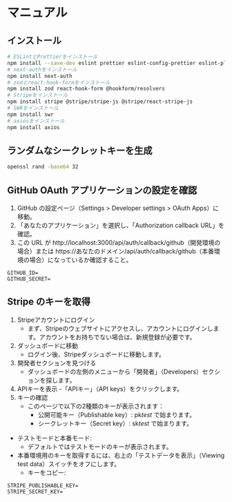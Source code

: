 # マニュアル

## インストール

```bash
# ESLintとPrettierをインストール
npm install --save-dev eslint prettier eslint-config-prettier eslint-plugin-prettier @typescript-eslint/eslint-plugin @typescript-eslint/parser
# next-authをインストール
npm install next-auth
# zodとreact-hook-formをインストール
npm install zod react-hook-form @hookform/resolvers
# Stripeをインストール
npm install stripe @stripe/stripe-js @stripe/react-stripe-js
# SWRをインストール
npm install swr
# axiosをインストール
npm install axios
```

## ランダムなシークレットキーを生成

```bash
openssl rand -base64 32
```

## GitHub OAuth アプリケーションの設定を確認

1. GitHub の設定ページ（Settings > Developer settings > OAuth Apps）に移動。
2. 「あなたのアプリケーション」を選択し、「Authorization callback URL」を確認。
3. この URL が http://localhost:3000/api/auth/callback/github（開発環境の場合）または https://あなたのドメイン/api/auth/callback/github（本番環境の場合）になっているか確認すること。

```txt:環境変数
GITHUB_ID=
GITHUB_SECRET=
```

## Stripe のキーを取得

1. Stripeアカウントにログイン
    - まず、Stripeのウェブサイトにアクセスし、アカウントにログインします。アカウントをお持ちでない場合は、新規登録が必要です。
2. ダッシュボードに移動
    - ログイン後、Stripeダッシュボードに移動します。
3. 開発者セクションを見つける
    - ダッシュボードの左側のメニューから「開発者」（Developers）セクションを探します。
4. APIキーを表示 -「APIキー」（API keys）をクリックします。
5. キーの確認
    - このページで以下の2種類のキーが表示されます：
        - 公開可能キー（Publishable key）: pk*test* で始まります。
        - シークレットキー（Secret key）: sk*test* で始まります。

-   テストモードと本番モード:
    -   デフォルトではテストモードのキーが表示されます。
-   本番環境用のキーを取得するには、右上の「テストデータを表示」（Viewing test data）スイッチをオフにします。
    -   キーをコピー:

```txt:環境変数
STRIPE_PUBLISHABLE_KEY=
STRIPE_SECRET_KEY=
```
